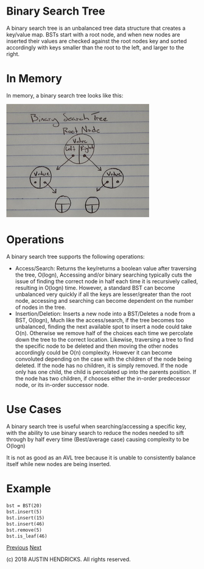 # Binary Search Tree

A binary search tree is an unbalanced tree data structure that creates a key/value map. BSTs start with a root node, and when new nodes are inserted their values are checked against the root nodes key and sorted accordingly with keys smaller than the root to the left, and larger to the right.

# In Memory

In memory, a binary search tree looks like this:

![Image of BST](images/binary_search_tree.jpg)

# Operations

A binary search tree supports the following operations:

* Access/Search: Returns the key/returns a boolean value after traversing the tree, O(logn), Accessing and/or binary searching typically cuts the issue of finding the correct node in half each time it is recursively called, resulting in O(logn) time. However, a standard BST can become unbalanced very quickly if all the keys are lesser/greater than the root node, accessing and searching can become dependent on the number of nodes in the tree.
* Insertion/Deletion: Inserts a new node into a BST/Deletes a node from a BST, O(logn), Much like the access/search, if the tree becomes too unbalanced, finding the next available spot to insert a node could take O(n). Otherwise we remove half of the choices each time we percolate down the tree to the correct location. Likewise, traversing a tree to find the specific node to be deleted and then moving the other nodes accordingly could be O(n) complexity. However it can become convoluted depending on the case with the children of the node being deleted. If the node has no children, it is simply removed. If the node only has one child, the child is percolated up into the parents position. If the node has two children, if chooses either the in-order predecessor node, or its in-order successor node.

# Use Cases

A binary search tree is useful when searching/accessing a specific key, with the ability to use binary search to reduce the nodes needed to sift through by half every time (Best/average case) causing complexity to be O(logn)

It is not as good as an AVL tree because it is unable to consistently balance itself while new nodes are being inserted.

# Example

```
bst = BST(20)
bst.insert(5)
bst.insert(15)
bst.insert(46)
bst.remove(5)
bst.is_leaf(46)
```

[Previous](linked_list.md) [Next](avl_tree.md)

(c) 2018 AUSTIN HENDRICKS. All rights reserved.
